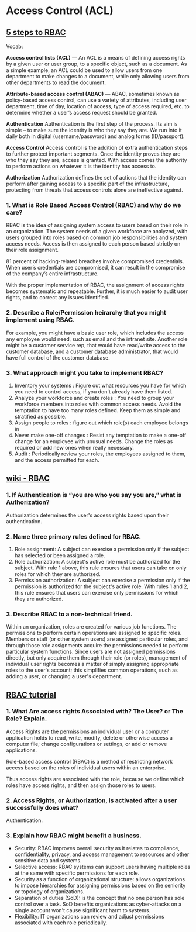 # Access Control (ACL)

## [5 steps to RBAC](https://www.csoonline.com/article/3060780/security/5-steps-to-simple-role-based-access-control.html)

Vocab:

**Access control lists (ACL)** — An ACL is a means of defining access rights by a given user or user group, to a specific object, such as a document.  As a simple example, an ACL could be used to allow users from one department to make changes to a document, while only allowing users from other departments to read the document.

**Attribute-based access control (ABAC)** — ABAC, sometimes known as policy-based access control, can use a variety of attributes, including user department, time of day, location of access, type of access required, etc. to determine whether a user’s access request should be granted.

**Authentication**
Authentication is the first step of the process. Its aim is simple – to make sure the identity is who they say they are. We run into it daily both in digital (username/password) and analog forms (ID/passport).

**Access Control**
Access control is the addition of extra authentication steps to further protect important segments. Once the identity proves they are who they say they are, access is granted. With access comes the authority to perform actions on whatever it is the identity has access to.

**Authorization**
Authorization defines the set of actions that the identity can perform after gaining access to a specific part of the infrastructure, protecting from threats that access controls alone are ineffective against.

### 1. What is Role Based Access Control (RBAC) and why do we care?

RBAC is the idea of assigning system access to users based on their role in an organization. The system needs of a given workforce are analyzed, with users grouped into roles based on common job responsibilities and system access needs. Access is then assigned to each person based strictly on their role assignment.

81 percent of hacking-related breaches involve compromised credentials. When user’s credentials are compromised, it can result in the compromise of the company’s entire infrastructure.

With the proper implementation of RBAC, the assignment of access rights becomes systematic and repeatable. Further, it is much easier to audit user rights, and to correct any issues identified.

### 2. Describe a Role/Permission heirarchy that you might implement using RBAC.

For example, you might have a basic user role, which includes the access any employee would need, such as email and the intranet site. Another role might be a customer service rep, that would have read/write access to the customer database, and a customer database administrator, that would have full control of the customer database. 

### 3. What approach might you take to implement RBAC?

  1. Inventory your systems : Figure out what resources you have for which you need to control access, if you don't already have them listed.
  2. Analyze your workforce and create roles : You need to group your workforce members into roles with common access needs.  Avoid the temptation to have too many roles defined. Keep them as simple and stratified as possible.
  3. Assign people to roles : figure out which role(s) each employee belongs in
  4. Never make one-off changes : Resist any temptation to make a one-off change for an employee with unusual needs. Change the roles as required or add new ones when really necessary.
  5. Audit : Periodically review your roles, the employees assigned to them, and the access permitted for each.

## [wiki - RBAC](https://en.wikipedia.org/wiki/Role-based_access_control)

### 1. If Authentication is “you are who you say you are,” what is Authorization?

Authorization determines the user's access rights based upon their authentication.

### 2. Name three primary rules defined for RBAC.

1. Role assignment: A subject can exercise a permission only if the subject has selected or been assigned a role.
2. Role authorization: A subject's active role must be authorized for the subject. With rule 1 above, this rule ensures that users can take on only roles for which they are authorized.
3. Permission authorization: A subject can exercise a permission only if the permission is authorized for the subject's active role. With rules 1 and 2, this rule ensures that users can exercise only permissions for which they are authorized.

### 3. Describe RBAC to a non-technical friend.

Within an organization, roles are created for various job functions. The permissions to perform certain operations are assigned to specific roles. Members or staff (or other system users) are assigned particular roles, and through those role assignments acquire the permissions needed to perform particular system functions. Since users are not assigned permissions directly, but only acquire them through their role (or roles), management of individual user rights becomes a matter of simply assigning appropriate roles to the user's account; this simplifies common operations, such as adding a user, or changing a user's department.

## [RBAC tutorial](https://www.youtube.com/watch?v=C4NP8Eon3cA)

### 1. What Are access rights Associated with? The User? or The Role? Explain.

Access Rights are the permissions an individual user or a computer application holds to read, write, modify, delete or otherwise access a computer file; change configurations or settings, or add or remove applications.

Role-based access control (RBAC) is a method of restricting network access based on the roles of individual users within an enterprise.

Thus access rights are associated with the role, because we define which roles have access rights, and then assign those roles to users.

### 2. Access Rights, or Authorization, is activated after a user successfully does what?

Authentication.

### 3. Explain how RBAC might benefit a business.

- Security: RBAC improves overall security as it relates to compliance, confidentiality, privacy, and access management to resources and other sensitive data and systems.
- Selective access: RBAC systems can support users having multiple roles at the same with specific permissions for each role.
- Security as a function of organizational structure: allows organizations to impose hierarchies for assigning permissions based on the seniority or topology of organizations.
- Separation of duties (SoD): is the concept that no one person has sole control over a task. SoD benefits organizations as cyber-attacks on a single account won't cause significant harm to systems.
- Flexibility: IT organizations can review and adjust permissions associated with each role periodically.
